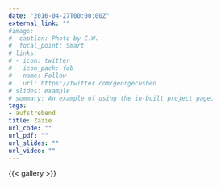 ```yaml
---
date: "2016-04-27T00:00:00Z"
external_link: ""
#image:
#  caption: Photo by C.W.
#  focal_point: Smart
# links:
# - icon: twitter
#   icon_pack: fab
#   name: Follow
#   url: https://twitter.com/georgecushen
# slides: example
# summary: An example of using the in-built project page.
tags:
- aufstrebend
title: Zazie
url_code: ""
url_pdf: ""
url_slides: ""
url_video: ""
---
```


{{< gallery >}}